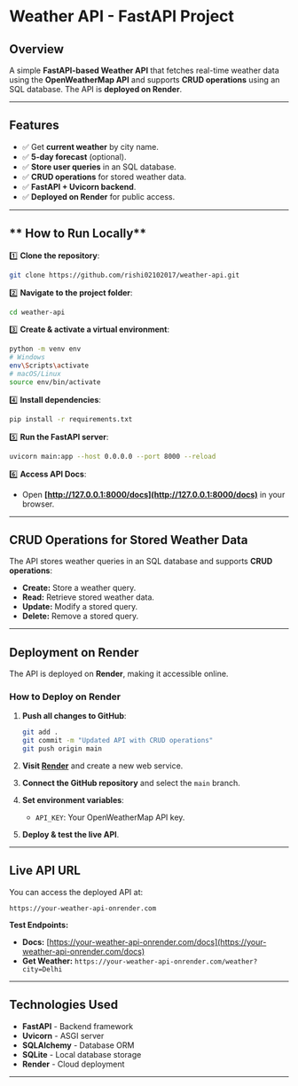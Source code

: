# **Weather API - FastAPI Project**

## **Overview**
A simple **FastAPI-based Weather API** that fetches real-time weather data using the **OpenWeatherMap API** and supports **CRUD operations** using an SQL database. The API is **deployed on Render**.

---

## **Features**
- ✅ Get **current weather** by city name.
- ✅ **5-day forecast** (optional).
- ✅ **Store user queries** in an SQL database.
- ✅ **CRUD operations** for stored weather data.
- ✅ **FastAPI + Uvicorn backend**.
- ✅ **Deployed on Render** for public access.

---

## ** How to Run Locally**
1️⃣ **Clone the repository**:
   ```bash
   git clone https://github.com/rishi02102017/weather-api.git
   ```
   
2️⃣ **Navigate to the project folder**:
   ```bash
   cd weather-api
   ```
   
3️⃣ **Create & activate a virtual environment**:
   ```bash
   python -m venv env
   # Windows
   env\Scripts\activate
   # macOS/Linux
   source env/bin/activate
   ```

4️⃣ **Install dependencies**:
   ```bash
   pip install -r requirements.txt
   ```

5️⃣ **Run the FastAPI server**:
   ```bash
   uvicorn main:app --host 0.0.0.0 --port 8000 --reload
   ```

6️⃣ **Access API Docs**:
   - Open **[http://127.0.0.1:8000/docs](http://127.0.0.1:8000/docs)** in your browser.

---

## **CRUD Operations for Stored Weather Data**
The API stores weather queries in an SQL database and supports **CRUD operations**:

- **Create:** Store a weather query.
- **Read:** Retrieve stored weather data.
- **Update:** Modify a stored query.
- **Delete:** Remove a stored query.

---

## **Deployment on Render**
The API is deployed on **Render**, making it accessible online.

### **How to Deploy on Render**
1. **Push all changes to GitHub**:
   ```bash
   git add .
   git commit -m "Updated API with CRUD operations"
   git push origin main
   ```

2. **Visit [Render](https://render.com)** and create a new web service.
3. **Connect the GitHub repository** and select the `main` branch.
4. **Set environment variables**:
   - `API_KEY`: Your OpenWeatherMap API key.
5. **Deploy & test the live API**.

---

## **Live API URL**
You can access the deployed API at:

```
https://your-weather-api-onrender.com
```

 **Test Endpoints:**
- **Docs:** [https://your-weather-api-onrender.com/docs](https://your-weather-api-onrender.com/docs)
- **Get Weather:** `https://your-weather-api-onrender.com/weather?city=Delhi`

---

## **Technologies Used**
- **FastAPI** - Backend framework
- **Uvicorn** - ASGI server
- **SQLAlchemy** - Database ORM
- **SQLite** - Local database storage
- **Render** - Cloud deployment

---

